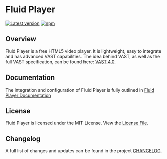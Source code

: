 # Fluid Player
[![Latest version](https://img.shields.io/github/v/release/fluid-player/fluid-player?include_prereleases&label=latest%20release&sort=semver&style=flat-square&logo=GitHub)](https://github.com/fluid-player/fluid-player/releases/latest)
[![npm](https://img.shields.io/npm/v/fluid-player?style=flat-square&logo=npm)](https://www.npmjs.com/package/fluid-player)

## Overview

Fluid Player is a free HTML5 video player. It is lightweight, easy to integrate and has advanced VAST capabilities.
The idea behind VAST, as well as the full VAST specification, can be found here: [VAST 4.0](https://www.iab.com/guidelines/digital-video-ad-serving-template-vast-4-0/).

## Documentation
The integration and configuration of Fluid Player is fully outlined in [Fluid Player Documentation](http://docs.fluidplayer.com)

## License

Fluid Player is licensed under the MIT License. View the [License File](LICENSE).

## Changelog

A full list of changes and updates can be found in the project [CHANGELOG](CHANGELOG.md).
